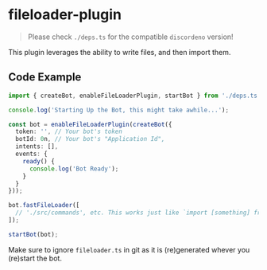 # fileloader-plugin

> Please check `./deps.ts` for the compatible `discordeno` version!

This plugin leverages the ability to write files, and then import them.

## Code Example

```typescript
import { createBot, enableFileLoaderPlugin, startBot } from './deps.ts' // Import discordeno and this plugin.

console.log('Starting Up the Bot, this might take awhile...');

const bot = enableFileLoaderPlugin(createBot({
  token: '', // Your bot's token
  botId: 0n, // Your bot's "Application Id",
  intents: [],
  events: {
    ready() {
      console.log('Bot Ready');
    }
  }
}));

bot.fastFileLoader([
  // './src/commands', etc. This works just like `import [something] from [somewhere]`
]);

startBot(bot);
```

Make sure to ignore `fileloader.ts` in git as it is (re)generated whever you (re)start the bot.
